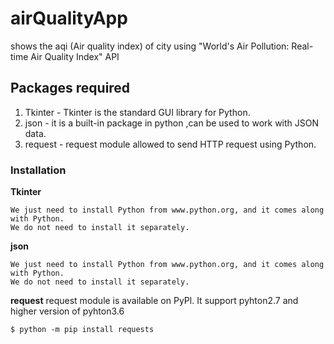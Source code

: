 # airQualityApp
shows the aqi (Air quality index) of city using "World's Air Pollution: Real-time Air Quality Index" API
## Packages required

1. Tkinter - Tkinter is the standard GUI library for Python.
2. json - it is a built-in package in python ,can be used to work with JSON data.
3. request - request module allowed to send HTTP request using Python.
### Installation

**Tkinter**
```
We just need to install Python from www.python.org, and it comes along with Python.
We do not need to install it separately.
```

**json**
```
We just need to install Python from www.python.org, and it comes along with Python.
We do not need to install it separately.
```

**request**
request module is available on PyPl. It support pyhton2.7 and higher version of pyhton3.6
```
$ python -m pip install requests
```

